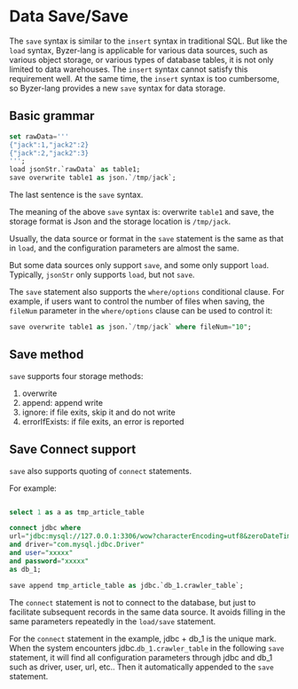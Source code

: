 # Data Save/Save

The `save` syntax is similar to the `insert` syntax in traditional SQL. But like the `load` syntax, Byzer-lang is applicable for various data sources, such as various object storage, or various types of database tables, it is not only limited to data warehouses. The `insert` syntax cannot satisfy this requirement well. At the same time, the `insert` syntax is too cumbersome, so Byzer-lang provides a new `save` syntax for data storage.

## Basic grammar

```sql
set rawData='''
{"jack":1,"jack2":2}
{"jack":2,"jack2":3}
''';
load jsonStr.`rawData` as table1;
save overwrite table1 as json.`/tmp/jack`;
```

The last sentence is the `save` syntax.

The meaning of the above `save` syntax is: overwrite `table1` and save, the storage format is Json and the storage location is `/tmp/jack`.

Usually, the data source or format in the `save` statement is the same as that in `load`, and the configuration parameters are almost the same.

But some data sources only support `save`, and some only support `load`. Typically, `jsonStr` only supports `load`, but not `save`.

The `save` statement also supports the `where/options` conditional clause. For example, if users want to control the number of files when saving, the `fileNum` parameter in the `where/options` clause can be used to control it:

```sql
save overwrite table1 as json.`/tmp/jack` where fileNum="10";
```

## Save method

`save` supports four storage methods:

1. overwrite
2. append: append write
3. ignore: if file exits, skip it and do not write
4. errorIfExists: if file exits, an error is reported

## Save Connect support
`save` also supports quoting of `connect` statements.

For example:

```sql

select 1 as a as tmp_article_table

connect jdbc where
url="jdbc:mysql://127.0.0.1:3306/wow?characterEncoding=utf8&zeroDateTimeBehavior=convertToNull&tinyInt1isBit=false"
and driver="com.mysql.jdbc.Driver"
and user="xxxxx"
and password="xxxxx"
as db_1;

save append tmp_article_table as jdbc.`db_1.crawler_table`;
```

The `connect` statement is not to connect to the database, but just to facilitate subsequent records in the same data source. It avoids filling in the same parameters repeatedly in the `load/save` statement.

For the `connect` statement in the example, jdbc + db_1 is the unique mark. When the system encounters jdbc.`db_1.crawler_table` in the following `save` statement, it will find all configuration parameters through jdbc and db_1 such as driver, user, url, etc.. Then it automatically appended to the `save` statement.